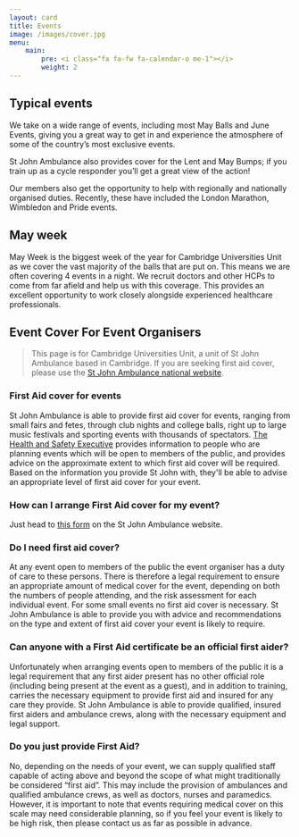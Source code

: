 ```yaml
---
layout: card
title: Events
image: /images/cover.jpg
menu:
    main:
        pre: <i class="fa fa-fw fa-calendar-o me-1"></i>
        weight: 2
---
```


## Typical events

We take on a wide range of events, including most May Balls and June Events, giving you a great way to get in and experience the atmosphere of some of the country’s most exclusive events.

St John Ambulance also provides cover for the Lent and May Bumps; if you train up as a cycle responder you’ll get a great view of the action!

Our members also get the opportunity to help with regionally and nationally organised duties. Recently, these have included the London Marathon, Wimbledon and Pride events. 

## May week

May Week is the biggest week of the year for Cambridge Universities Unit as we cover the vast majority of the balls that are put on. This means we are often covering 4 events in a night. We recruit doctors and other HCPs to come from far afield and help us with this coverage. This provides an excellent opportunity to work closely alongside experienced healthcare professionals. 

## Event Cover For Event Organisers

> This page is for Cambridge Universities Unit, a unit of St John Ambulance based in Cambridge. If you are seeking first aid cover, please use the [St John Ambulance national website](https://www.sja.org.uk/what-we-do/our-first-aid-services/event-first-aid-cover/dips-form/).

### First Aid cover for events

St John Ambulance is able to provide first aid cover for events, ranging from small fairs and fetes, through club nights and college balls, right up to large music festivals and sporting events with thousands of spectators. [The Health and Safety Executive](http://www.hse.gov.uk/) provides information to people who are planning events which will be open to members of the public, and provides advice on the approximate extent to which first aid cover will be required. Based on the information you provide St John with, they'll be able to advise an appropriate level of first aid cover for your event. 

### How can I arrange First Aid cover for my event?

Just head to [this form](https://www.sja.org.uk/what-we-do/our-first-aid-services/event-first-aid-cover/dips-form/) on the St John Ambulance website.


### Do I need first aid cover?

At any event open to members of the public the event organiser has a duty of care to these persons. There is therefore a legal requirement to ensure an appropriate amount of medical cover for the event, depending on both the numbers of people attending, and the risk assessment for each individual event. For some small events no first aid cover is necessary. St John Ambulance is able to provide you with advice and recommendations on the type and extent of first aid cover your event is likely to require.

### Can anyone with a First Aid certificate be an official first aider?

Unfortunately when arranging events open to members of the public it is a legal requirement that any first aider present has no other official role (including being present at the event as a guest), and in addition to training, carries the necessary equipment to provide first aid and insured for any care they provide. St John Ambulance is able to provide qualified, insured first aiders and ambulance crews, along with the necessary equipment and legal support.

### Do you just provide First Aid?

No, depending on the needs of your event, we can supply qualified staff capable of acting above and beyond the scope of what might traditionally be considered “first aid”. This may include the provision of ambulances and qualified ambulance crews, as well as doctors, nurses and paramedics. However, it is important to note that events requiring medical cover on this scale may need considerable planning, so if you feel your event is likely to be high risk, then please contact us as far as possible in advance.
